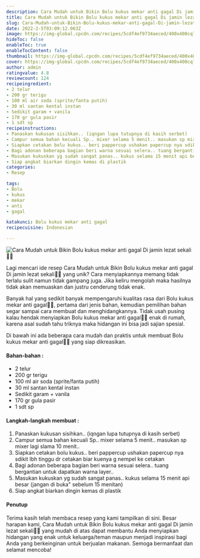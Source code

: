 ```yaml
---
description: Cara Mudah untuk Bikin Bolu kukus mekar anti gagal Di jamin lezat sekali"
title: Cara Mudah untuk Bikin Bolu kukus mekar anti gagal Di jamin lezat sekali
slug: Cara-Mudah-untuk-Bikin-Bolu-kukus-mekar-anti-gagal-Di-jamin-lezat-sekali
date: 2022-2-5T03:09:12.063Z
image: https://img-global.cpcdn.com/recipes/5cdf4ef9734aeced/400x400cq70/photo.jpg
hideToc: false
enableToc: true
enableTocContent: false
thumbnail: https://img-global.cpcdn.com/recipes/5cdf4ef9734aeced/400x400cq70/photo.jpg
cover: https://img-global.cpcdn.com/recipes/5cdf4ef9734aeced/400x400cq70/photo.jpg
author: admin
ratingvalue: 4.8
reviewcount: 124
recipeingredient:
- 2 telur
- 200 gr terigu
- 100 ml air soda (sprite/fanta putih)
- 30 ml santan kental instan
- Sedikit garam + vanila
- 170 gr gula pasir
- 1 sdt sp
recipeinstructions:
- Panaskan kukusan sisihkan.. (iqngan lupa tutupnya di kasih serbet)
- Campur semua bahan kecuali Sp.. mixer selama 5 menit.. masukan sp mixer lagi slama 10 menit..
- Siapkan cetakan bolu kukus.. beri pappercup ushakan papercup nya sdikit lbh tinggu dr cetakan biar kuenya g nempel ke cetakan
- Bagi adonan beberapa bagian beri warna sesuai selera.. tuang bergantian untuk dapatkan warna layer..
- Masukan kukuskan yg sudah sangat panas.. kukus selama 15 menit api besar (jangan di buka" sebelum 15 menitan)
- Siap angkat biarkan dingin kemas di plastik
categories:
- Resep

tags:
- Bolu
- kukus
- mekar
- anti
- gagal

katakunci: Bolu kukus mekar anti gagal
recipecuisine: Indonesian

---
```


![Cara Mudah untuk Bikin Bolu kukus mekar anti gagal Di jamin lezat sekali👩‍🍳](https://img-global.cpcdn.com/recipes/5cdf4ef9734aeced/400x400cq70/photo.jpg)

Lagi mencari ide resep Cara Mudah untuk Bikin Bolu kukus mekar anti gagal Di jamin lezat sekali👩‍🍳 yang unik? Cara menyiapkannya memang tidak terlalu sulit namun tidak gampang juga. Jika keliru mengolah maka hasilnya tidak akan memuaskan dan justru cenderung tidak enak.

Banyak hal yang sedikit banyak mempengaruhi kualitas rasa dari Bolu kukus mekar anti gagal👩‍🍳, pertama dari jenis bahan, kemudian pemilihan bahan segar sampai cara membuat dan menghidangkannya. Tidak usah pusing kalau hendak menyiapkan Bolu kukus mekar anti gagal👩‍🍳 enak di rumah, karena asal sudah tahu triknya maka hidangan ini bisa jadi sajian spesial.

Di bawah ini ada beberapa cara mudah dan praktis untuk membuat Bolu kukus mekar anti gagal👩‍🍳 yang siap dikreasikan.

<!--inarticleads1-->

#### Bahan-bahan :

- 2 telur
- 200 gr terigu
- 100 ml air soda (sprite/fanta putih)
- 30 ml santan kental instan
- Sedikit garam + vanila
- 170 gr gula pasir
- 1 sdt sp

<!--inarticleads2-->

#### Langkah-langkah membuat :

1. Panaskan kukusan sisihkan.. (iqngan lupa tutupnya di kasih serbet)
1. Campur semua bahan kecuali Sp.. mixer selama 5 menit.. masukan sp mixer lagi slama 10 menit..
1. Siapkan cetakan bolu kukus.. beri pappercup ushakan papercup nya sdikit lbh tinggu dr cetakan biar kuenya g nempel ke cetakan
1. Bagi adonan beberapa bagian beri warna sesuai selera.. tuang bergantian untuk dapatkan warna layer..
1. Masukan kukuskan yg sudah sangat panas.. kukus selama 15 menit api besar (jangan di buka" sebelum 15 menitan)
1. Siap angkat biarkan dingin kemas di plastik

#### Penutup

Terima kasih telah membaca resep yang kami tampilkan di sini. Besar harapan kami, Cara Mudah untuk Bikin Bolu kukus mekar anti gagal Di jamin lezat sekali👩‍🍳 yang mudah di atas dapat membantu Anda menyiapkan hidangan yang enak untuk keluarga/teman maupun menjadi inspirasi bagi Anda yang berkeinginan untuk berjualan makanan. Semoga bermanfaat dan selamat mencoba!